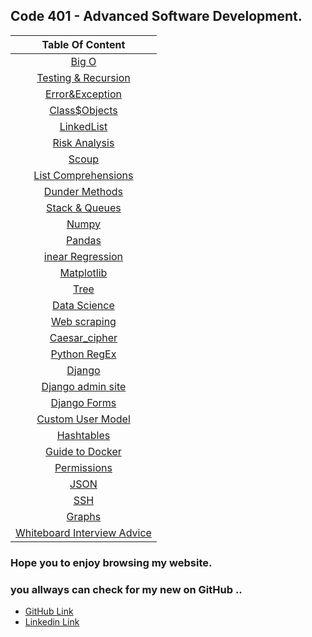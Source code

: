 ## Code 401 - Advanced Software Development.


| Table Of Content  | 
| :-----------------: |
|  [Big O](https://omar-zoubi.github.io/reading-notes/Reading-notes401/reading01) |
|  [Testing & Recursion](https://omar-zoubi.github.io/reading-notes/Reading-notes401/reading02) |
|  [Error&Exception](https://omar-zoubi.github.io/reading-notes/Reading-notes401/reading03) |
|  [Class$Objects](https://omar-zoubi.github.io/reading-notes/Reading-notes401/reading04) |
|  [LinkedList](https://omar-zoubi.github.io/reading-notes/Reading-notes401/reading05) |
|  [ Risk Analysis](https://omar-zoubi.github.io/reading-notes/Reading-notes401/reading06) |
|  [Scoup](https://omar-zoubi.github.io/reading-notes/Reading-notes401/reading07) |
|  [List Comprehensions](https://omar-zoubi.github.io/reading-notes/Reading-notes401/reading08) |
|  [Dunder Methods](https://omar-zoubi.github.io/reading-notes/Reading-notes401/reading09) |
|  [Stack & Queues](https://omar-zoubi.github.io/reading-notes/Reading-notes401/reading10) |
|  [Numpy](https://omar-zoubi.github.io/reading-notes/Reading-notes401/reading11) |
|  [Pandas](https://omar-zoubi.github.io/reading-notes/Reading-notes401/reading12) |
|  [inear Regression](https://omar-zoubi.github.io/reading-notes/Reading-notes401/reading13) |
|  [Matplotlib](https://omar-zoubi.github.io/reading-notes/Reading-notes401/reading14) |
|  [Tree](https://omar-zoubi.github.io/reading-notes/Reading-notes401/reading15) |
|  [Data Science](https://omar-zoubi.github.io/reading-notes/Reading-notes401/reading16) |
|  [Web scraping](https://omar-zoubi.github.io/reading-notes/Reading-notes401/reading17) |
|  [Caesar_cipher](https://omar-zoubi.github.io/reading-notes/Reading-notes401/reading18) |
|  [Python RegEx](https://omar-zoubi.github.io/reading-notes/Reading-notes401/reading19) |
|  [Django](https://omar-zoubi.github.io/reading-notes/Reading-notes401/reading20) |
|  [Django admin site](https://omar-zoubi.github.io/reading-notes/Reading-notes401/reading27) |
|  [Django Forms](https://omar-zoubi.github.io/reading-notes/Reading-notes401/reading28) |
|  [Custom User Model](https://omar-zoubi.github.io/reading-notes/Reading-notes401/reading29) |
|  [Hashtables](https://omar-zoubi.github.io/reading-notes/Reading-notes401/reading30) |
|  [Guide to Docker](https://omar-zoubi.github.io/reading-notes/Reading-notes401/reading31) |
|  [Permissions](https://omar-zoubi.github.io/reading-notes/Reading-notes401/reading32) |
|  [JSON](https://omar-zoubi.github.io/reading-notes/Reading-notes401/reading33) |
|  [SSH](https://omar-zoubi.github.io/reading-notes/Reading-notes401/reading34) |
|  [Graphs](https://omar-zoubi.github.io/reading-notes/Reading-notes401/reading35) |
|  [Whiteboard Interview Advice](https://omar-zoubi.github.io/reading-notes/Reading-notes401/reading36) |

### Hope you to enjoy browsing my website. 
### you allways can check for my new on GitHub ..

- [GitHub Link](https://github.com/Omar-zoubi)
- [Linkedin Link](https://www.linkedin.com/in/omar-alzoubi-54034bb4/)

